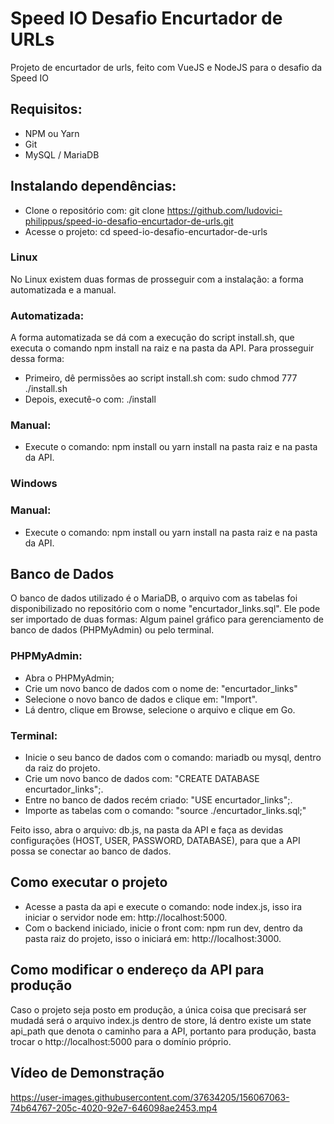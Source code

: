 # Speed IO Desafio Encurtador de URLs

Projeto de encurtador de urls, feito com VueJS e NodeJS para o desafio da Speed IO

## Requisitos:

- NPM ou Yarn
- Git
- MySQL / MariaDB

## Instalando dependências:

- Clone o repositório com: git clone https://github.com/ludovici-philippus/speed-io-desafio-encurtador-de-urls.git
- Acesse o projeto: cd speed-io-desafio-encurtador-de-urls

### Linux

No Linux existem duas formas de prosseguir com a instalação: a forma automatizada e a manual.

### Automatizada:

A forma automatizada se dá com a execução do script install.sh, que executa o comando npm install na raiz e na pasta da API. Para prosseguir dessa forma:

- Primeiro, dê permissões ao script install.sh com: sudo chmod 777 ./install.sh
- Depois, executê-o com: ./install

### Manual:

- Execute o comando: npm install ou yarn install na pasta raiz e na pasta da API.

### Windows

### Manual:

- Execute o comando: npm install ou yarn install na pasta raiz e na pasta da API.

## Banco de Dados

O banco de dados utilizado é o MariaDB, o arquivo com as tabelas foi disponibilizado no repositório com o nome "encurtador_links.sql". Ele pode ser importado de duas formas: Algum painel gráfico para gerenciamento de banco de dados (PHPMyAdmin) ou pelo terminal.

### PHPMyAdmin:

- Abra o PHPMyAdmin;
- Crie um novo banco de dados com o nome de: "encurtador_links"
- Selecione o novo banco de dados e clique em: "Import".
- Lá dentro, clique em Browse, selecione o arquivo e clique em Go.

### Terminal:

- Inicie o seu banco de dados com o comando: mariadb ou mysql, dentro da raiz do projeto.
- Crie um novo banco de dados com: "CREATE DATABASE encurtador_links";.
- Entre no banco de dados recém criado: "USE encurtador_links";.
- Importe as tabelas com o comando: "source ./encurtador_links.sql;"

Feito isso, abra o arquivo: db.js, na pasta da API e faça as devidas configurações (HOST, USER, PASSWORD, DATABASE), para que a API possa se conectar ao banco de dados.

## Como executar o projeto

- Acesse a pasta da api e execute o comando: node index.js, isso ira iniciar o servidor node em: http://localhost:5000.
- Com o backend iniciado, inicie o front com: npm run dev, dentro da pasta raiz do projeto, isso o iniciará em: http://localhost:3000.

## Como modificar o endereço da API para produção

Caso o projeto seja posto em produção, a única coisa que precisará ser mudadá será o arquivo index.js dentro de store, lá dentro existe um state api_path que denota o caminho para a API, portanto para produção, basta trocar o http://localhost:5000 para o domínio próprio.

## Vídeo de Demonstração


https://user-images.githubusercontent.com/37634205/156067063-74b64767-205c-4020-92e7-646098ae2453.mp4



